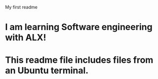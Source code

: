 My first readme
<h1>I am learning Software engineering with ALX! <h1>
This readme file includes files from an Ubuntu terminal.
